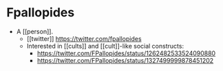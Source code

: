 # Fpallopides
- A [[person]].
	- [[twitter]] https://twitter.com/fpallopides
	- Interested in [[cults]] and [[cult]]-like social constructs:
		- https://twitter.com/FPallopides/status/1262482533524090880
		- https://twitter.com/FPallopides/status/1327499999878451202